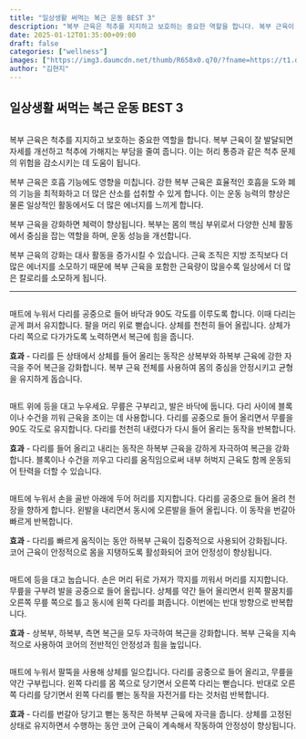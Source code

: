 ```yaml
---
title: "일상생활 써먹는 복근 운동 BEST 3"
description: "복부 근육은 척추를 지지하고 보호하는 중요한 역할을 합니다. 복부 근육이 잘 발달되면 자세를 개선하고 척추에 가해지는 부담을 줄여 줍니다. 이는 허리 통증과 같은 척추 문제의 위험을 감소시키는 데 도움이 됩니다."
date: 2025-01-12T01:35:00+09:00
draft: false
categories: ["wellness"]
images: ["https://img3.daumcdn.net/thumb/R658x0.q70/?fname=https://t1.daumcdn.net/news/202405/13/tenbody/20240513063001095nraz.jpg", "https://t1.daumcdn.net/news/202405/13/tenbody/20240513063001384many.gif", "https://t1.daumcdn.net/news/202405/13/tenbody/20240513063001793dzrc.gif", "https://t1.daumcdn.net/news/202405/13/tenbody/20240513063002108vvan.gif", "https://t1.daumcdn.net/news/202405/13/tenbody/20240513063002521mquc.gif"]
author: "김현지"
---
```


<h2 >일상생활 써먹는 복근 운동 BEST 3</h2> <figure ><img src="https://img3.daumcdn.net/thumb/R658x0.q70/?fname=https://t1.daumcdn.net/news/202405/13/tenbody/20240513063001095nraz.jpg" alt=""/></figure> <p>복부 근육은 척추를 지지하고 보호하는 중요한 역할을 합니다. 복부 근육이 잘 발달되면 자세를 개선하고 척추에 가해지는 부담을 줄여 줍니다. 이는 허리 통증과 같은 척추 문제의 위험을 감소시키는 데 도움이 됩니다.</p> <p>복부 근육은 호흡 기능에도 영향을 미칩니다. 강한 복부 근육은 효율적인 호흡을 도와 폐의 기능을 최적화하고 더 많은 산소를 섭취할 수 있게 합니다. 이는 운동 능력의 향상은 물론 일상적인 활동에서도 더 많은 에너지를 느끼게 합니다.</p> <p>복부 근육을 강화하면 체력이 향상됩니다. 복부는 몸의 핵심 부위로서 다양한 신체 활동에서 중심을 잡는 역할을 하며, 운동 성능을 개선합니다.</p> <p>복부 근육의 강화는 대사 활동을 증가시킬 수 있습니다. 근육 조직은 지방 조직보다 더 많은 에너지를 소모하기 때문에 복부 근육을 포함한 근육량이 많을수록 일상에서 더 많은 칼로리를 소모하게 됩니다.</p> <hr /> <figure ><img src="https://t1.daumcdn.net/news/202405/13/tenbody/20240513063001384many.gif" alt=""/></figure> <p>매트에 누워서 다리를 공중으로 들어 바닥과 90도 각도를 이루도록 합니다. 이때 다리는 곧게 펴서 유지합니다. 팔을 머리 위로 뻗습니다. 상체를 천천히 들어 올립니다. 상체가 다리 쪽으로 다가가도록 노력하면서 복근에 힘을 줍니다.</p> <p><strong>효과</strong> - 다리를 든 상태에서 상체를 들어 올리는 동작은 상복부와 하복부 근육에 강한 자극을 주어 복근을 강화합니다. 복부 근육 전체를 사용하여 몸의 중심을 안정시키고 균형을 유지하게 돕습니다.</p> <figure ><img src="https://t1.daumcdn.net/news/202405/13/tenbody/20240513063001793dzrc.gif" alt=""/></figure> <p>매트 위에 등을 대고 누우세요. 무릎은 구부리고, 발은 바닥에 둡니다. 다리 사이에 블록이나 수건을 끼워 근육을 조이는 데 사용합니다. 다리를 공중으로 들어 올리면서 무릎을 90도 각도로 유지합니다. 다리를 천천히 내렸다가 다시 들어 올리는 동작을 반복합니다.</p> <p><strong>효과</strong> - 다리를 들어 올리고 내리는 동작은 하복부 근육을 강하게 자극하여 복근을 강화합니다. 블록이나 수건을 끼우고 다리를 움직임으로써 내부 허벅지 근육도 함께 운동되어 탄력을 더할 수 있습니다.</p> <figure ><img src="https://t1.daumcdn.net/news/202405/13/tenbody/20240513063002108vvan.gif" alt=""/></figure> <p>매트에 누워서 손을 골반 아래에 두어 허리를 지지합니다. 다리를 공중으로 들어 올려 천장을 향하게 합니다. 왼발을 내리면서 동시에 오른발을 들어 올립니다. 이 동작을 번갈아 빠르게 반복합니다.</p> <p><strong>효과</strong> - 다리를 빠르게 움직이는 동안 하복부 근육이 집중적으로 사용되어 강화됩니다. 코어 근육이 안정적으로 몸을 지탱하도록 활성화되어 코어 안정성이 향상됩니다.</p> <figure ><img src="https://t1.daumcdn.net/news/202405/13/tenbody/20240513063002521mquc.gif" alt=""/></figure> <p>매트에 등을 대고 눕습니다. 손은 머리 뒤로 가져가 깍지를 끼워서 머리를 지지합니다. 무릎을 구부려 발을 공중으로 들어 올립니다. 상체를 약간 들어 올리면서 왼쪽 팔꿈치를 오른쪽 무릎 쪽으로 틀고 동시에 왼쪽 다리를 펴줍니다. 이번에는 반대 방향으로 반복합니다.</p> <p><strong>효과</strong> - 상복부, 하복부, 측면 복근을 모두 자극하여 복근을 강화합니다. 복부 근육을 지속적으로 사용하여 코어의 전반적인 안정성과 힘을 높입니다.</p> <figure ><img src="https://t1.daumcdn.net/news/202405/13/tenbody/20240513063002860sjuy.gif" alt=""/></figure> <p>매트에 누워서 팔뚝을 사용해 상체를 일으킵니다. 다리를 공중으로 들어 올리고, 무릎을 약간 구부립니다. 왼쪽 다리를 몸 쪽으로 당기면서 오른쪽 다리는 뻗습니다. 반대로 오른쪽 다리를 당기면서 왼쪽 다리를 뻗는 동작을 자전거를 타는 것처럼 반복합니다.</p> <p><strong>효과</strong> - 다리를 번갈아 당기고 뻗는 동작은 하복부 근육에 자극을 줍니다. 상체를 고정된 상태로 유지하면서 수행하는 동안 코어 근육이 계속해서 작동하여 안정성이 향상됩니다.</p>